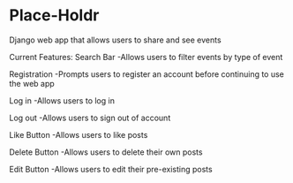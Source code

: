 # Place-Holdr
Django web app that allows users to share and see events 


Current Features: 
  Search Bar
  -Allows users to filter events by type of event
  
  Registration
  -Prompts users to register an account before continuing to use the web app
  
  Log in 
  -Allows users to log in 
  
  Log out
  -Allows users to sign out of account
  
  Like Button
  -Allows users to like posts
  
  Delete Button
  -Allows users to delete their own posts
  
  Edit Button
  -Allows users to edit their pre-existing posts
  

